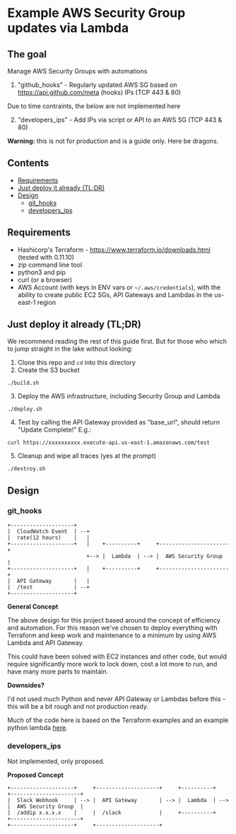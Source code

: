 # Example AWS Security Group updates via Lambda

## The goal

Manage AWS Security Groups with automations

1. "github_hooks" - Regularly updated AWS SG based on https://api.github.com/meta (hooks) IPs (TCP 443 & 80)

Due to time contraints, the below are not implemented here

2. "developers_ips" - Add IPs via script or API to an AWS SG (TCP 443 & 80)

**Warning:** this is not for production and is a guide only. Here be dragons.

## Contents

* [Requirements](#requirements)
* [Just deploy it already (TL;DR)](#just-deploy-it-already-tldr)
* [Design](#design)
  * [git_hooks](#git_hooks)
  * [developers_ips](#developers_ips)

## Requirements

* Hashicorp's Terraform - https://www.terraform.io/downloads.html (tested with 0.11.10)
* zip command line tool
* python3 and pip
* curl (or a browser)
* AWS Account (with keys in ENV vars or `~/.aws/credentials`), with the ability to create public EC2 SGs, API Gateways and Lambdas in the us-east-1 region

## Just deploy it already (TL;DR)

We recommend reading the rest of this guide first.
But for those who which to jump straight in the lake without looking:

1. Clone this repo and `cd` into this directory
2. Create the S3 bucket
```
./build.sh
```
3. Deploy the AWS infrastructure, including Security Group and Lambda
```
./deploy.sh
```
4. Test by calling the API Gateway provided as "base_url", should return "Update Complete!"
E.g.:
```
curl https://xxxxxxxxxx.execute-api.us-east-1.amazonaws.com/test
```
5. Cleanup and wipe all traces (yes at the prompt)
```
./destroy.sh
```

## Design

### git_hooks
```
+--------------------+
|  CloudWatch Event  | --+
|  rate(12 hours)    |   |
+--------------------+   |    +----------+     +----------------------+
                         +--> |  Lambda  | --> |  AWS Security Group  |
+--------------------+   |    +----------+     +----------------------+
|  API Gateway       |   |
|  /test             | --+
+--------------------+
```

**General Concept**

The above design for this project based around the concept of efficiency and automation. For this reason we've chosen to deploy everything with Terraform and keep work and maintenance to a minimum by using AWS Lambda and API Gateway.

This could have been solved with EC2 instances and other code, but would require significantly more work to lock down, cost a lot more to run, and have many more parts to maintain.

**Downsides?**

I'd not used much Python and never API Gateway or Lambdas before this - this will be a bit rough and not production ready.

Much of the code here is based on the Terraform examples and an example python lambda [here](https://blog.eq8.eu/til/configure-aws-lambda-to-alter-security-groups.html).

### developers_ips

Not implemented, only proposed.

**Proposed Concept**
```
+--------------------+     +--------------------+     +----------+     +----------------------+
|  Slack Webhook     | --> |  API Gateway       | --> |  Lambda  | --> |  AWS Security Group  |
|  /addip x.x.x.x    |     |  /slack            |     +----------+     +----------------------+
+--------------------+     +--------------------+
```